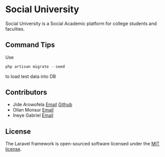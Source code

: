# Social University

Social University is a Social Academic platform for college students and faculties.

## Command Tips
Use
```php 
php artisan migrate --seed
```
to load test data into DB


## Contributors

* Jide Arowofela [Email](https://github.com/raphaelcoder) [Github](https://github.com/raphaelcoder)
* Ollan Monsur [Email](https://github.com/raphaelcoder) 
* Ineye Gabriel [Email](https://github.com/raphaelcoder])    
    
## License

The Laravel framework is open-sourced software licensed under the [MIT license](http://opensource.org/licenses/MIT).

